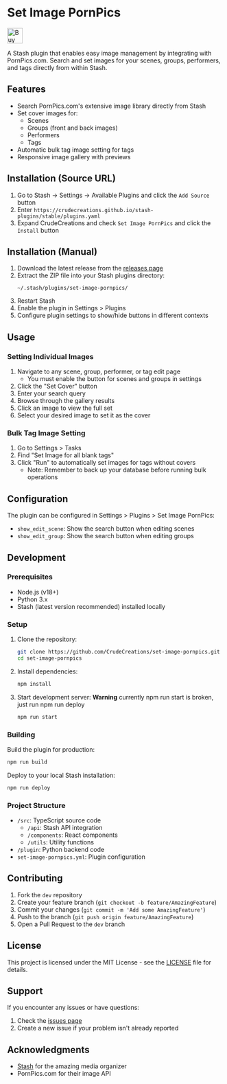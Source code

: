 # Set Image PornPics
<a href='https://ko-fi.com/C0C1RST97' target='_blank'><img height='36' style='border:0px;height:36px;' src='https://storage.ko-fi.com/cdn/kofi3.png?v=6' border='0' alt='Buy Me a Coffee at ko-fi.com' /></a>

A Stash plugin that enables easy image management by integrating with PornPics.com. Search and set images for your scenes, groups, performers, and tags directly from within Stash.

## Features

- Search PornPics.com's extensive image library directly from Stash
- Set cover images for:
  - Scenes
  - Groups (front and back images)
  - Performers
  - Tags
- Automatic bulk tag image setting for tags
- Responsive image gallery with previews

## Installation (Source URL)

1. Go to Stash -> Settings -> Available Plugins and click the `Add Source` button
2. Enter `https://crudecreations.github.io/stash-plugins/stable/plugins.yaml`
3. Expand CrudeCreations and check `Set Image PornPics` and click the `Install` button  

## Installation (Manual)

1. Download the latest release from the [releases page](https://github.com/CrudeCreations/set-image-pornpics/releases)
2. Extract the ZIP file into your Stash plugins directory:
   ```
   ~/.stash/plugins/set-image-pornpics/
   ```
3. Restart Stash
4. Enable the plugin in Settings > Plugins
5. Configure plugin settings to show/hide buttons in different contexts

## Usage

### Setting Individual Images

1. Navigate to any scene, group, performer, or tag edit page
   - You must enable the button for scenes and groups in settings
2. Click the "Set Cover" button
3. Enter your search query
4. Browse through the gallery results
5. Click an image to view the full set
6. Select your desired image to set it as the cover

### Bulk Tag Image Setting

1. Go to Settings > Tasks
2. Find "Set Image for all blank tags"
3. Click "Run" to automatically set images for tags without covers
   - Note: Remember to back up your database before running bulk operations

## Configuration

The plugin can be configured in Settings > Plugins > Set Image PornPics:

- `show_edit_scene`: Show the search button when editing scenes
- `show_edit_group`: Show the search button when editing groups

## Development

### Prerequisites

- Node.js (v18+)
- Python 3.x
- Stash (latest version recommended) installed locally

### Setup

1. Clone the repository:

   ```bash
   git clone https://github.com/CrudeCreations/set-image-pornpics.git
   cd set-image-pornpics
   ```

2. Install dependencies:

   ```bash
   npm install
   ```

3. Start development server:
   **Warning**
    currently npm run start is broken, just run npm run deploy

   ```bash
   npm run start
   ```

### Building

Build the plugin for production:

```bash
npm run build
```

Deploy to your local Stash installation:

```bash
npm run deploy
```

### Project Structure

- `/src`: TypeScript source code
  - `/api`: Stash API integration
  - `/components`: React components
  - `/utils`: Utility functions
- `/plugin`: Python backend code
- `set-image-pornpics.yml`: Plugin configuration

## Contributing

1. Fork the `dev` repository
2. Create your feature branch (`git checkout -b feature/AmazingFeature`)
3. Commit your changes (`git commit -m 'Add some AmazingFeature'`)
4. Push to the branch (`git push origin feature/AmazingFeature`)
5. Open a Pull Request to the `dev` branch

## License

This project is licensed under the MIT License - see the [LICENSE](LICENSE) file for details.

## Support

If you encounter any issues or have questions:

1. Check the [issues page](https://github.com/CrudeCreations/set-image-pornpics/issues)
2. Create a new issue if your problem isn't already reported

## Acknowledgments

- [Stash](https://github.com/stashapp/stash) for the amazing media organizer
- PornPics.com for their image API

